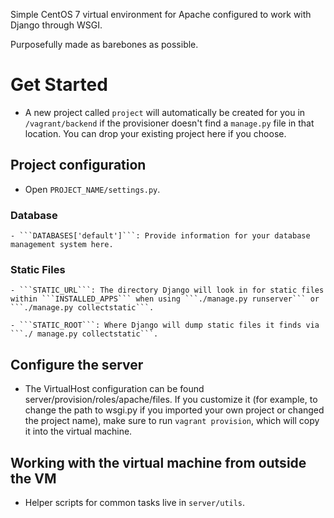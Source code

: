 Simple CentOS 7 virtual environment for Apache configured to work with Django through WSGI.

Purposefully made as barebones as possible.

# Get Started

- A new project called ```project``` will automatically be created for you in ```/vagrant/backend``` if
the provisioner doesn't find a ```manage.py``` file in that location. You can drop your existing project here if you
choose.

## Project configuration

- Open ```PROJECT_NAME/settings.py```.

### Database ####

    - ```DATABASES['default']```: Provide information for your database management system here.

### Static Files ####

    - ```STATIC_URL```: The directory Django will look in for static files within ```INSTALLED_APPS``` when using ```./manage.py runserver``` or ```./manage.py collectstatic```.

    - ```STATIC_ROOT```: Where Django will dump static files it finds via ```./ manage.py collectstatic```.

## Configure the server

- The VirtualHost configuration can be found server/provision/roles/apache/files. If you customize it (for example, to change the path to wsgi.py if you imported your own project or changed the project name), make sure to run ```vagrant provision```, which will copy it into the virtual machine.

## Working with the virtual machine from outside the VM

- Helper scripts for common tasks live in ```server/utils```.